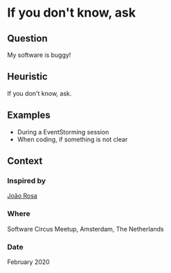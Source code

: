# If you don't know, ask

## Question
My software is buggy!

## Heuristic
If you don't know, ask.

## Examples
- During a EventStorming session
- When coding, if something is not clear

## Context
### Inspired by
[João Rosa](https://twitter.com/joaoasrosa)

### Where
Software Circus Meetup, Amsterdam, The Netherlands

### Date
February 2020